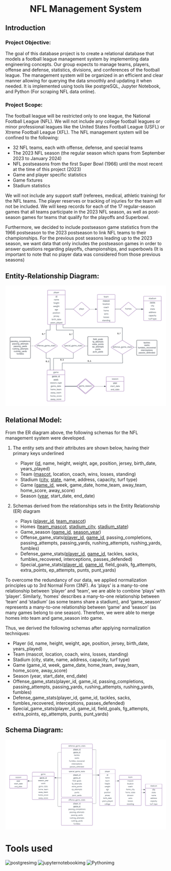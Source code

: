 # <p align="center">NFL Management System</p>
## Introduction
### Project Objective:
The goal of this database project is to create a relational database that models a football league management system by implementing data engineering concepts. Our group expects to manage teams, players, offense and defense, statistics, divisions, and conferences of the football league. The management system will be organized in an efficient and clear manner allowing for querying the data smoothly and updating it when needed. It is implemented using tools like postgreSQL, Jupyter Notebook, and Python (For scraping NFL data online).
### Project Scope:
The football league will be restricted only to one league, the National Football League (NFL). We will not include any college football leagues or minor professional leagues like the United States Football League (USFL) or Xtreme Football League (XFL). The NFL management system will be confined to the following:
- 32 NFL teams, each with offense, defense, and special teams
- The 2023 NFL season (the regular season which spans from September 2023 to January 2024)
- NFL postseasons from the first Super Bowl (1966) until the most recent at the time of this project (2023)
- Game and player specific statistics
- Game fixtures
- Stadium statistics 

We will not include any support staff (referees, medical, athletic training) for the NFL teams. The player reserves or tracking of injuries for the team will not be included. We will keep records for each of the 17 regular-season games that all teams participate in the 2023 NFL season, as well as post-season games for teams that qualify for the playoffs and Superbowl.  

Furthermore, we decided to include postseason game statistics from the 1966 postseason to the 2023 postseason to link NFL teams to their championships. For the previous post seasons leading up to the 2023 season, we want data that only includes the postseason games in order to answer questions regarding playoffs, championships, and superbowls (It is important to note that no player data was considered from those previous seasons)

## Entity-Relationship Diagram:
<p align="center"><img src="/readme/images/E-R Diagram.png"/></p>

## Relational Model: 
From the ER diagram above, the following schemas for the NFL management system were developed.
1. The entity sets and their attributes are shown below, having their primary keys underlined
   - Player (<ins>id</ins>, name, height, weight, age, position, jersey, birth_date, years_played)
   - Team (<ins>mascot</ins>, location, coach, wins, losses, standing)
   - Stadium (<ins>city</ins>, <ins>state</ins>, name, address, capacity, turf type)
   - Game (<ins>game_id</ins>, week, game_date, home_team, away_team, home_score, away_score)
   - Season (<ins>year</ins>, start_date, end_date) 

3. Schemas derived from the relationships sets in the Entity Relationship (ER) diagram
   - Plays (<ins>player_id</ins>, <ins>team_mascot</ins>)
   - Homes (<ins>team_mascot</ins>, <ins>stadium_city</ins>, <ins>stadium_state</ins>)
   - Game_season (<ins>game_id</ins>, <ins>season_year</ins>)
   - Offense_game_stats(<ins>player_id</ins>, <ins>game_id</ins>, passing_completions, passing_attempts, passing_yards, rushing_attempts, rushing_yards, fumbles)
   - Defense_game_stats(<ins>player_id</ins>, <ins>game_id</ins>, tackles, sacks, fumbles_recovered, interceptions, passes_defended)
   - Special_game_stats(<ins>player_id</ins>, <ins>game_id</ins>, field_goals, fg_attempts, extra_points, ep_attempts, punts, punt_yards) 

To overcome the redundancy of our data, we applied normalization principles up to 3rd Normal Form (3NF). As ‘plays’ is a many-to-one relationship between ‘player’ and ‘team’, we are able to combine ‘plays’ with ‘player’. Similarly, ‘homes’ describes a many-to-one relationship between ‘team’ and ‘stadium’ (as some teams share a stadium), and ‘game_season’ represents a many-to-one relationship between ‘game’ and ‘season’ (as many games belong to one season). Therefore, we were able to merge homes into team and game_season into game. 

Thus, we derived the following schemas after applying normalization techniques: 
- Player (id, name, height, weight, age, position, jersey, birth_date, years_played)
- Team (mascot, location, coach, wins, losses, standing)
- Stadium (city, state, name, address, capacity, turf type)
- Game (game_id, week, game_date, home_team, away_team, home_score, away_score)
- Season (year, start_date, end_date)
- Offense_game_stats(player_id, game_id, passing_completions, passing_attempts, passing_yards, rushing_attempts, rushing_yards, fumbles)
- Defense_game_stats(player_id, game_id, tackles, sacks, fumbles_recovered, interceptions, passes_defended)
- Special_game_stats(player_id, game_id, field_goals, fg_attempts, extra_points, ep_attempts, punts, punt_yards) 

## Schema Diagram:
<p align="center"><img src="/readme/images/Schema Diagram.png"/></p>


# Tools used
<img width = "450" img height = "175" alt="postgresimg" src = "https://tse2.mm.bing.net/th?id=OIP.5eAy58BXR6eyTD5BDjFbAwHaDZ&pid=Api&P=0&h=180">
<img width = "450" img height = "175" alt="jupyternotebookimg" src = "https://tse3.mm.bing.net/th?id=OIP.BWugDHBz7qW9EOPZfSk7fgHaFx&pid=Api&P=0&h=180">
<img width = "450" img height = "175" alt="Pythonimg" src = "https://tse4.mm.bing.net/th?id=OIP.9S6VtzL6bysprm6gao1uugHaEK&pid=Api&P=0&h=180">

